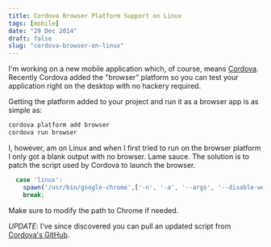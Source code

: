 ```yaml
---
title: Cordova Browser Platform Support on Linux
tags: [mobile]
date: "29 Dec 2014"
draft: false
slug: "cordova-browser-on-linux"
---
```


I'm working on a new mobile application which, of course, means [Cordova](http://cordova.apache.org/). Recently Cordova added the "browser" platform so you can test your application right on the desktop with no hackery required.

Getting the platform added to your project and run it as a browser app is as simple as:

```bash
cordova platform add browser
cordova run browser
```

I, however, am on Linux and when I first tried to run on the browser platform I only got a blank output with no browser. Lame sauce. The solution is to patch the script used by Cordova to launch the browser.

```js
  case 'linux':
    spawn('/usr/bin/google-chrome',['-n', '-a', '--args', '--disable-web-security', '--user-data-dir=/tmp/temp_chrome_user_data_dir_for_cordova_browser', project] );
    break;
```

Make sure to modify the path to Chrome if needed.

_UPDATE_: I've since discovered you can pull an updated script from [Cordova's GitHub](https://github.com/apache/cordova-browser/blob/master/bin/templates/project/cordova/run).
